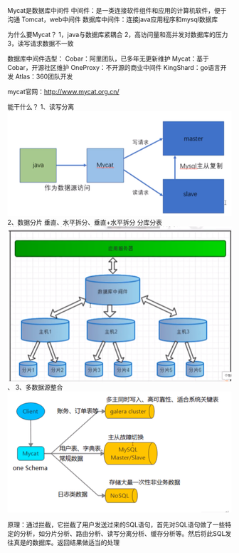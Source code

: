 Mycat是数据库中间件
中间件：是一类连接软件组件和应用的计算机软件，便于沟通
Tomcat，web中间件
数据库中间件：连接java应用程序和mysql数据库

为什么要Mycat？
1，java与数据库紧耦合
2，高访问量和高并发对数据库的压力
3，读写请求数据不一致

数据库中间件选型：
Cobar：阿里团队，已多年无更新维护
Mycat：基于Cobar，开源社区维护
OneProxy：不开源的商业中间件
KingShard：go语言开发
Atlas：360团队开发

mycat官网：http://www.mycat.org.cn/

能干什么？
1、读写分离
![image](../../images/Snipaste_2022-06-20_21-22-29.png)
2、数据分片 垂直、水平拆分、垂直+水平拆分 分库分表
![image](../../images/Snipaste_2022-06-20_21-25-03.png)、
3、多数据源整合
![image](../../images/Snipaste_2022-06-20_21-29-04.png)

原理：通过拦截，它拦截了用户发送过来的SQL语句，首先对SQL语句做了一些特定的分析，如分片分析、路由分析、读写分离分析、缓存分析等。然后将此SQL发往真是的数据库。返回结果做适当的处理